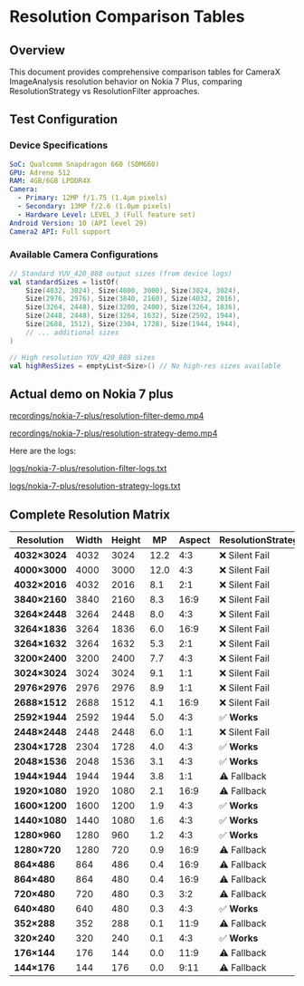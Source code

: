 # Resolution Comparison Tables

## Overview
This document provides comprehensive comparison tables for CameraX ImageAnalysis resolution behavior on Nokia 7 Plus, comparing ResolutionStrategy vs ResolutionFilter approaches.

## Test Configuration
### Device Specifications
```yaml
SoC: Qualcomm Snapdragon 660 (SDM660)
GPU: Adreno 512
RAM: 4GB/6GB LPDDR4X
Camera:
  - Primary: 12MP f/1.75 (1.4μm pixels)
  - Secondary: 13MP f/2.6 (1.0μm pixels)
  - Hardware Level: LEVEL_3 (Full feature set)
Android Version: 10 (API level 29)
Camera2 API: Full support
```

### Available Camera Configurations
```kotlin
// Standard YUV_420_888 output sizes (from device logs)
val standardSizes = listOf(
    Size(4032, 3024), Size(4000, 3000), Size(3024, 3024),
    Size(2976, 2976), Size(3840, 2160), Size(4032, 2016),
    Size(3264, 2448), Size(3200, 2400), Size(3264, 1836),
    Size(2448, 2448), Size(3264, 1632), Size(2592, 1944),
    Size(2688, 1512), Size(2304, 1728), Size(1944, 1944),
    // ... additional sizes
)

// High resolution YUV_420_888 sizes
val highResSizes = emptyList<Size>() // No high-res sizes available
```

## Actual demo on Nokia 7 plus
[recordings/nokia-7-plus/resolution-filter-demo.mp4](https://github.com/mubaarakhassan/camerax-high-res-analysis-issue/blob/main/recordings/nokia-7-plus/resolution-filter-demo.mp4)

[recordings/nokia-7-plus/resolution-strategy-demo.mp4](https://github.com/mubaarakhassan/camerax-high-res-analysis-issue/blob/main/recordings/nokia-7-plus/resolution-strategy-demo.mp4)

Here are the logs:

[logs/nokia-7-plus/resolution-filter-logs.txt](https://github.com/mubaarakhassan/camerax-high-res-analysis-issue/blob/main/logs/nokia-7-plus/resolution-filter-logs.txt)

[logs/nokia-7-plus/resolution-strategy-logs.txt](https://github.com/mubaarakhassan/camerax-high-res-analysis-issue/blob/main/logs/nokia-7-plus/resolution-strategy-logs.txt)

## Complete Resolution Matrix

| Resolution | Width | Height | MP | Aspect | ResolutionStrategy | ResolutionFilter |
|------------|-------|--------|----|---------|--------------------|------------------|
| **4032×3024** | 4032 | 3024 | 12.2 | 4:3 | ❌ Silent Fail | ❌ Silent Fail |
| **4000×3000** | 4000 | 3000 | 12.0 | 4:3 | ❌ Silent Fail | ❌ Silent Fail |
| **4032×2016** | 4032 | 2016 | 8.1 | 2:1 | ❌ Silent Fail | ✅ **Works** |
| **3840×2160** | 3840 | 2160 | 8.3 | 16:9 | ❌ Silent Fail | ✅ **Works** |
| **3264×2448** | 3264 | 2448 | 8.0 | 4:3 | ❌ Silent Fail | ❌ Silent Fail |
| **3264×1836** | 3264 | 1836 | 6.0 | 16:9 | ❌ Silent Fail | ✅ **Works** |
| **3264×1632** | 3264 | 1632 | 5.3 | 2:1 | ❌ Silent Fail | ✅ **Works** |
| **3200×2400** | 3200 | 2400 | 7.7 | 4:3 | ❌ Silent Fail | ❌ Silent Fail |
| **3024×3024** | 3024 | 3024 | 9.1 | 1:1 | ❌ Silent Fail | ❌ Silent Fail |
| **2976×2976** | 2976 | 2976 | 8.9 | 1:1 | ❌ Silent Fail | ❌ Silent Fail |
| **2688×1512** | 2688 | 1512 | 4.1 | 16:9 | ❌ Silent Fail | ✅ **Works** |
| **2592×1944** | 2592 | 1944 | 5.0 | 4:3 | ✅ **Works** | ✅ **Works** |
| **2448×2448** | 2448 | 2448 | 6.0 | 1:1 | ❌ Silent Fail | ❌ Silent Fail |
| **2304×1728** | 2304 | 1728 | 4.0 | 4:3 | ✅ **Works** | ✅ **Works** |
| **2048×1536** | 2048 | 1536 | 3.1 | 4:3 | ✅ **Works** | ✅ **Works** |
| **1944×1944** | 1944 | 1944 | 3.8 | 1:1 | ⚠️ Fallback | ✅ **Works** |
| **1920×1080** | 1920 | 1080 | 2.1 | 16:9 | ⚠️ Fallback | ✅ **Works** |
| **1600×1200** | 1600 | 1200 | 1.9 | 4:3 | ✅ **Works** | ✅ **Works** |
| **1440×1080** | 1440 | 1080 | 1.6 | 4:3 | ✅ **Works** | ✅ **Works** |
| **1280×960** | 1280 | 960 | 1.2 | 4:3 | ✅ **Works** | ✅ **Works** |
| **1280×720** | 1280 | 720 | 0.9 | 16:9 | ⚠️ Fallback | ✅ **Works** |
| **864×486** | 864 | 486 | 0.4 | 16:9 | ⚠️ Fallback | ✅ **Works** |
| **864×480** | 864 | 480 | 0.4 | 16:9 | ⚠️ Fallback | ✅ **Works** |
| **720×480** | 720 | 480 | 0.3 | 3:2 | ⚠️ Fallback | ✅ **Works** |
| **640×480** | 640 | 480 | 0.3 | 4:3 | ✅ **Works** | ✅ **Works** |
| **352×288** | 352 | 288 | 0.1 | 11:9 | ⚠️ Fallback | ✅ **Works** |
| **320×240** | 320 | 240 | 0.1 | 4:3 | ✅ **Works** | ✅ **Works** |
| **176×144** | 176 | 144 | 0.0 | 11:9 | ⚠️ Fallback | ✅ **Works** |
| **144×176** | 144 | 176 | 0.0 | 9:11 | ⚠️ Fallback | ✅ **Works** |
